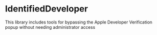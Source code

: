 # IdentifiedDeveloper
This library includes tools for bypassing the Apple Developer Verification popup without needing administrator access
